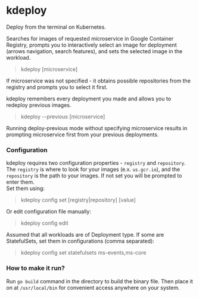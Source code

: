 # kdeploy

Deploy from the terminal on Kubernetes.

Searches for images of requested microservice in Google Container Registry,
prompts you to interactively select an image for deployment (arrows navigation, search features),
and sets the selected image in the workload.  
> kdeploy [microservice]

If microservice was not specified - it obtains possible repositories from the registry and prompts you to select it first.  

kdeploy remembers every deployment you made and allows you to redeploy previous images.
>kdeploy --previous [microservice]

Running deploy-previous mode without specifying microservice results in prompting microservice first from your previous deployments.

### Configuration

kdeploy requires two configuration properties - `registry` and `repository`.  
The `registry` is where to look for your images (e.x. `us.gcr.io`), and the `repository` is the path to your images. If not set you will be prompted to enter them.  
Set them using:
> kdeploy config set [registry|repository] [value]

Or edit configuration file manually: 
> kdeploy config edit

Assumed that all workloads are of Deployment type. If some are StatefulSets, set them in configurations (comma separated):  
>kdeploy config set statefulsets ms-events,ms-core

### How to make it run?

Run `go build` command in the directory to build the binary file.
Then place it on at `/usr/local/bin` for convenient access anywhere on your system.
